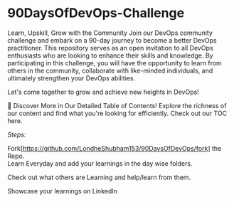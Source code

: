 # 90DaysOfDevOps-Challenge
Learn, Upskill, Grow with the Community
Join our DevOps community challenge and embark on a 90-day journey to become a better DevOps practitioner. This repository serves as an open invitation to all DevOps enthusiasts who are looking to enhance their skills and knowledge. By participating in this challenge, you will have the opportunity to learn from others in the community, collaborate with like-minded individuals, and ultimately strengthen your DevOps abilities.

Let's come together to grow and achieve new heights in DevOps!

📖 Discover More in Our Detailed Table of Contents! Explore the richness of our content and find what you're looking for efficiently. Check out our TOC here.

*Steps:*

Fork[https://github.com/LondheShubham153/90DaysOfDevOps/fork] the Repo.
<br>Learn Everyday and add your learnings in the day wise folders.

Check out what others are Learning and help/learn from them.

Showcase your learnings on LinkedIn
